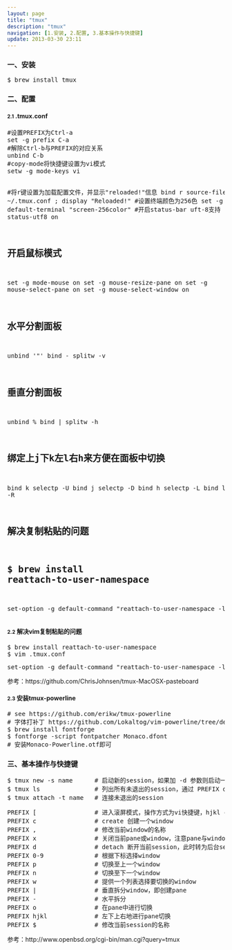 ```yaml
---
layout: page
title: "tmux"
description: "tmux"
navigation: [1.安装, 2.配置, 3.基本操作与快捷键]
update: 2013-03-30 23:11
---
```


<section id="1">
    <div class="page-header">
        <h3>一、安装</h3>
    </div>
<pre>
$ brew install tmux
</pre>

</section>

<section id="2">
    <div class="page-header">
        <h3>二、配置</h3>
    </div>
    <h4><small>2.1</small> .tmux.conf</h4>
<pre class="prettyprint">
#设置PREFIX为Ctrl-a
set -g prefix C-a
#解除Ctrl-b与PREFIX的对应关系
unbind C-b
#copy-mode将快捷键设置为vi模式
setw -g mode-keys vi

#将r键设置为加载配置文件，并显示"reloaded!"信息
bind r source-file ~/.tmux.conf \; display "Reloaded!"
#设置终端颜色为256色
set -g default-terminal "screen-256color"
#开启status-bar uft-8支持
set -g status-utf8 on

# 开启鼠标模式
set -g mode-mouse on
set -g mouse-resize-pane on
set -g mouse-select-pane on
set -g mouse-select-window on

# 水平分割面板
unbind '"'
bind - splitw -v

# 垂直分割面板
unbind %
bind | splitw -h

# 绑定上j下k左l右h来方便在面板中切换
bind k selectp -U
bind j selectp -D
bind h selectp -L
bind l selectp -R

# 解决复制粘贴的问题
# $ brew install reattach-to-user-namespace
set-option -g default-command "reattach-to-user-namespace -l zsh"
</pre>
    <h4><small>2.2</small> 解决vim复制粘贴的问题</h4>
<pre>
$ brew install reattach-to-user-namespace
$ vim .tmux.conf
</pre>
<pre>
set-option -g default-command "reattach-to-user-namespace -l zsh"
</pre>
<p>参考：https://github.com/ChrisJohnsen/tmux-MacOSX-pasteboard</p>
    <h4><small>2.3</small> 安装tmux-powerline</h4>
<pre class="prettyprint">
# see https://github.com/erikw/tmux-powerline
# 字体打补丁 https://github.com/Lokaltog/vim-powerline/tree/develop/fontpatcher
$ brew install fontforge
$ fontforge -script fontpatcher Monaco.dfont
# 安装Monaco-Powerline.otf即可
</pre>
</section>

<section id="3">
    <div class="page-header">
        <h3>三、基本操作与快捷键</h3>
    </div>
<pre class="prettyprint">
$ tmux new -s name      # 启动新的session，如果加 -d 参数则启动一个后台session
$ tmux ls               # 列出所有未退出的session，通过 PREFIX d 退出的session
$ tmux attach -t name   # 连接未退出的session
</pre>
<pre class="prettyprint">
PREFIX [                # 进入滚屏模式，操作方式为vi快捷键，hjkl c+b c+f，q或enter结束滚屏
PREFIX c                # create 创建一个window
PREFIX ,                # 修改当前window的名称
PREFIX x                # 关闭当前pane或window，注意pane与window的区别
PREFIX d                # detach 断开当前session，此时转为后台session
PREFIX 0-9              # 根据下标选择window
PREFIX p                # 切换至上一个window
PREFIX n                # 切换至下一个window
PREFIX w                # 提供一个列表选择要切换的window
PREFIX |                # 垂直拆分window，即创建pane
PREFIX -                # 水平拆分
PREFIX o                # 在pane中进行切换
PREFIX hjkl             # 左下上右地进行pane切换
PREFIX $                # 修改当前session的名称
</pre>
<p>参考：http://www.openbsd.org/cgi-bin/man.cgi?query=tmux</p>
</section>
